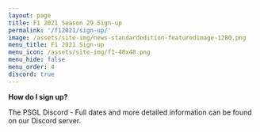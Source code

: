 ```yaml
---
layout: page
title: F1 2021 Season 29 Sign-up
permalink: '/f12021/sign-up/'
image: /assets/site-img/news-standardedition-featuredimage-1280.png
menu_title: F1 2021 Sign-up
menu_icon: /assets/site-img/f1-48x48.png
menu_hide: false
menu_order: 4
discord: true
---
```


**How do I sign up?**

The PSGL Discord - Full dates and more detailed information can be found on our Discord server.